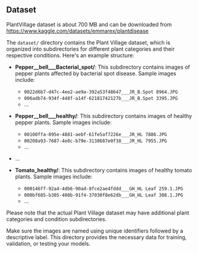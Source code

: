 ## Dataset

PlantVillage dataset is about 700 MB and can be downloaded from https://www.kaggle.com/datasets/emmarex/plantdisease

The `dataset/` directory contains the Plant Village dataset, which is organized into subdirectories for different plant categories and their respective conditions. Here's an example structure:

- **Pepper__bell___Bacterial_spot/**: This subdirectory contains images of pepper plants affected by bacterial spot disease. Sample images include:
  - `0022d6b7-d47c-4ee2-ae9a-392a53f48647___JR_B.Spot 8964.JPG`
  - `006adb74-934f-448f-a14f-62181742127b___JR_B.Spot 3395.JPG`
  - ...

- **Pepper__bell___healthy/**: This subdirectory contains images of healthy pepper plants. Sample images include:
  - `00100ffa-095e-4881-aebf-61fe5af7226e___JR_HL 7886.JPG`
  - `00208a93-7687-4e8c-b79e-3138687e0f38___JR_HL 7955.JPG`
  - ...

- ...

- **Tomato_healthy/**: This subdirectory contains images of healthy tomato plants. Sample images include:
  - `000146ff-92a4-4db6-90ad-8fce2ae4fddd___GH_HL Leaf 259.1.JPG`
  - `000bf685-b305-408b-91f4-37030f8e62db___GH_HL Leaf 308.1.JPG`
  - ...

Please note that the actual Plant Village dataset may have additional plant categories and condition subdirectories.

Make sure the images are named using unique identifiers followed by a descriptive label. This directory provides the necessary data for training, validation, or testing your models.
		
